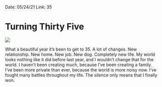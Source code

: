 
Date: 05/24/21
Link: 35

# Turning Thirty Five

![](https://i.imgur.com/blDmXrC.jpg)

What a beautiful year it’s been to get to 35. A lot of changes. New relationship. New home. New job. New dog. Completely new life. My world looks nothing like it did before last year, and I wouldn’t change that for the world. I haven’t been creating much, because I’ve been creating a family. I’ve been more private than ever, because the world is more noisy now. I’ve fought many battles throughout my life. The silence only means that I finally won.


